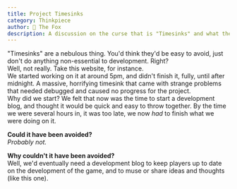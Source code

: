 ```yaml
---
title: Project Timesinks
category: Thinkpiece
author: 🦊 The Fox
description: A discussion on the curse that is "Timesinks" and what they can do to development.
---
```

"Timesinks" are a nebulous thing. You'd think they'd be easy to avoid, just don't do anything non-essential to development. Right?  
Well, not really. Take this website, for instance.  
We started working on it at around 5pm, and didn't finish it, fully, until after midnight. A massive, horrifying timesink that came with strange problems that needed debugged and caused no progress for the project.  
Why did we start? We felt that now was the time to start a development blog, and thought it would be quick and easy to throw together. By the time we were several hours in, it was too late, we now *had* to finish what we were doing on it.  

**Could it have been avoided?**  
*Probably not.*

**Why couldn't it have been avoided?**  
Well, we'd eventually need a development blog to keep players up to date on the development of the game, and to muse or share ideas and thoughts (like this one).
<!--stackedit_data:
eyJoaXN0b3J5IjpbLTEzNzcyNjU5NjldfQ==
-->